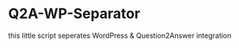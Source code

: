Q2A-WP-Separator
================

this little script seperates WordPress &amp; Question2Answer integration
